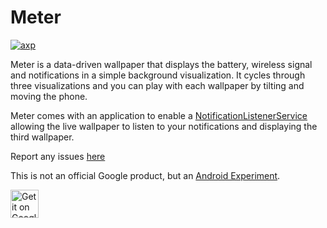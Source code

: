 # Meter
[![axp](https://experiments.withgoogle.com/assets/img/axpbadge.svg)](https://www.androidexperiments.com/experiment/meter)

Meter is a data-driven wallpaper that displays the battery, wireless signal and notifications in a simple background visualization. It cycles through three visualizations and you can play with each wallpaper by tilting and moving the phone.

Meter comes with an application to enable a [NotificationListenerService](https://developer.android.com/reference/android/service/notification/NotificationListenerService.html) allowing the live wallpaper to listen to your notifications and displaying the third wallpaper.

Report any issues [here](https://github.com/googlecreativelab/meter/issues)

This is not an official Google product, but an [Android Experiment](experiments.withgoogle.com/android).

[<img alt="Get it on Google Play" height="45px" src="https://play.google.com/intl/en_us/badges/images/apps/en-play-badge-border.png" />](https://play.google.com/store/apps/details?id=com.androidexperiments.meter)
